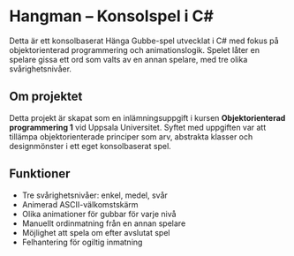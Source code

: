 # Hangman – Konsolspel i C#

Detta är ett konsolbaserat Hänga Gubbe-spel utvecklat i C# med fokus på objektorienterad programmering och animationslogik. Spelet låter en spelare gissa ett ord som valts av en annan spelare, med tre olika svårighetsnivåer.

## Om projektet

Detta projekt är skapat som en inlämningsuppgift i kursen **Objektorienterad programmering 1** vid Uppsala Universitet. Syftet med uppgiften var att tillämpa objektorienterade principer som arv, abstrakta klasser och designmönster i ett eget konsolbaserat spel.

## Funktioner

- Tre svårighetsnivåer: enkel, medel, svår
- Animerad ASCII-välkomstskärm
- Olika animationer för gubbar för varje nivå
- Manuellt ordinmatning från en annan spelare
- Möjlighet att spela om efter avslutat spel
- Felhantering för ogiltig inmatning
